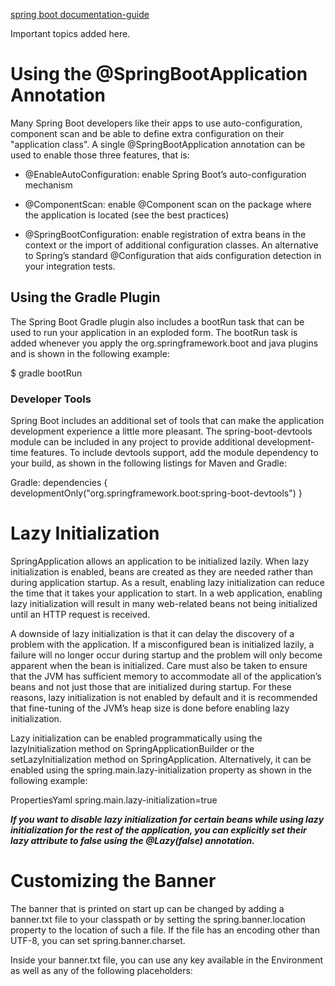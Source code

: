
[spring boot documentation-guide](https://docs.spring.io/spring-boot/docs/current/reference/htmlsingle/#documentation)

Important topics added here.

# **Using the @SpringBootApplication Annotation**

Many Spring Boot developers like their apps to use auto-configuration, component scan and be able to define extra configuration on their "application class". A single @SpringBootApplication annotation can be used to enable those three features, that is:

* @EnableAutoConfiguration: enable Spring Boot’s auto-configuration mechanism

* @ComponentScan: enable @Component scan on the package where the application is located (see the best practices)

* @SpringBootConfiguration: enable registration of extra beans in the context or the import of additional configuration classes. An alternative to Spring’s standard @Configuration that aids configuration detection in your integration tests.

## **Using the Gradle Plugin**

The Spring Boot Gradle plugin also includes a bootRun task that can be used to run your application in an exploded form. The bootRun task is added whenever you apply the org.springframework.boot and java plugins and is shown in the following example:

$ gradle bootRun

### **Developer Tools**

Spring Boot includes an additional set of tools that can make the application development experience a little more pleasant. The spring-boot-devtools module can be included in any project to provide additional development-time features. To include devtools support, add the module dependency to your build, as shown in the following listings for Maven and Gradle:

Gradle:
dependencies {
developmentOnly("org.springframework.boot:spring-boot-devtools")
}

# **Lazy Initialization**

SpringApplication allows an application to be initialized lazily. When lazy initialization is enabled, beans are created as they are needed rather than during application startup. As a result, enabling lazy initialization can reduce the time that it takes your application to start. In a web application, enabling lazy initialization will result in many web-related beans not being initialized until an HTTP request is received.

A downside of lazy initialization is that it can delay the discovery of a problem with the application. If a misconfigured bean is initialized lazily, a failure will no longer occur during startup and the problem will only become apparent when the bean is initialized. Care must also be taken to ensure that the JVM has sufficient memory to accommodate all of the application’s beans and not just those that are initialized during startup. For these reasons, lazy initialization is not enabled by default and it is recommended that fine-tuning of the JVM’s heap size is done before enabling lazy initialization.

Lazy initialization can be enabled programmatically using the lazyInitialization method on SpringApplicationBuilder or the setLazyInitialization method on SpringApplication. Alternatively, it can be enabled using the spring.main.lazy-initialization property as shown in the following example:

PropertiesYaml
spring.main.lazy-initialization=true

_**If you want to disable lazy initialization for certain beans while using lazy initialization for the rest of the application, you can explicitly set their lazy attribute to false using the @Lazy(false) annotation.**_

# **Customizing the Banner**

The banner that is printed on start up can be changed by adding a banner.txt file to your classpath or by setting the spring.banner.location property to the location of such a file. If the file has an encoding other than UTF-8, you can set spring.banner.charset.

Inside your banner.txt file, you can use any key available in the Environment as well as any of the following placeholders: